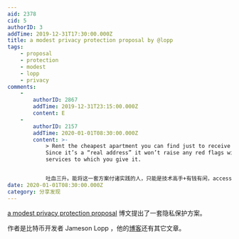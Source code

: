 ```yaml
---
aid: 2378
cid: 5
authorID: 3
addTime: 2019-12-31T17:30:00.000Z
title: a modest privacy protection proposal by @lopp
tags:
    - proposal
    - protection
    - modest
    - lopp
    - privacy
comments:
    -
        authorID: 2867
        addTime: 2019-12-31T23:15:00.000Z
        content: E
    -
        authorID: 2157
        addTime: 2020-01-01T08:30:00.000Z
        content: >-
            > Rent the cheapest apartment you can find just to receive mail.
            Since it’s a “real address” it won’t raise any red flags with
            services to which you give it.


            吐血三升。能将这一套方案付诸实践的人，只能是技术高手+有钱有闲，accessibility基本为零。
date: 2020-01-01T08:30:00.000Z
category: 分享发现
---
```


[a modest privacy protection proposal](https://blog.lopp.net/modest-privacy-protection-proposal/) 博文提出了一套隐私保护方案。

作者是比特币开发者 Jameson Lopp ，他的[博客](https://blog.lopp.net/)还有其它文章。
